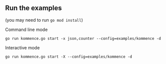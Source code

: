 ## Run the examples

(you may need to run `go mod install`)

Command line mode

```shell
go run kommence.go start -x json,counter --config=examples/kommence -d
```

Interactive mode

```shell
go run kommence.go start -X --config=examples/kommence -d
```
